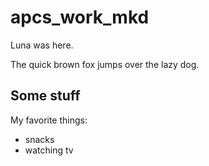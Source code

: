 # apcs_work_mkd

Luna was here. 

The quick brown fox jumps over the lazy dog. 

## Some stuff

My favorite things: 
- snacks
- watching tv
